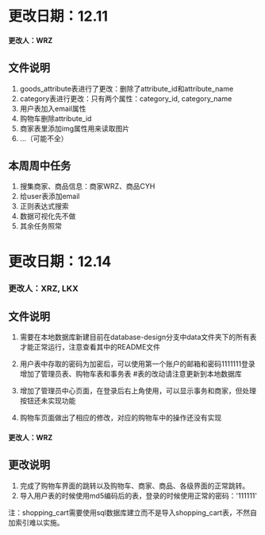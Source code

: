 # 更改日期：12.11

#### 更改人：WRZ 

## 文件说明

1. goods_attribute表进行了更改：删除了attribute_id和attribute_name
2. category表进行更改：只有两个属性：category_id, category_name
3. 用户表加入email属性
4. 购物车删除attribute_id
5. 商家表里添加img属性用来读取图片
6. ...（可能不全）

## 本周周中任务

1. 搜集商家、商品信息：商家WRZ、商品CYH
2. 给user表添加email
3. 正则表达式搜索
4. 数据可视化先不做
5. 其余任务照常



# 更改日期：12.14

### 更改人：XRZ, LKX 

## 文件说明

1. 需要在本地数据库新建目前在database-design分支中data文件夹下的所有表才能正常运行，注意查看其中的README文件
2. 用户表中存取的密码为加密后，可以使用第一个账户的邮箱和密码1111111登录
   增加了管理员表、购物车表和事务表
   #表的改动请注意更新到本地数据库
2. 增加了管理员中心页面，在登录后右上角使用，可以显示事务和商家，但处理按钮还未实现功能

3.  购物车页面做出了相应的修改，对应的购物车中的操作还没有实现

#### 更改人：WRZ

## 更改说明

1. 完成了购物车界面的跳转以及购物车、商家、商品、各级界面的正常跳转。
2. 导入用户表的时候使用md5编码后的表，登录的时候使用正常的密码：'111111'

注：shopping_cart需要使用sql数据库建立而不是导入shopping_cart表，不然自加索引难以实施。





